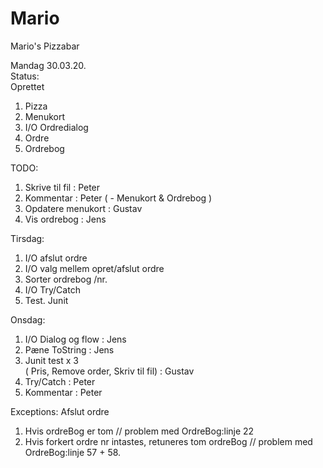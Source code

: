# Mario
Mario's Pizzabar

Mandag 30.03.20.  
Status:  
Oprettet   
1. Pizza
2. Menukort
3. I/O Ordredialog
4. Ordre
5. Ordrebog

TODO:  
1. Skrive til fil : Peter
2. Kommentar : Peter ( - Menukort & Ordrebog )
3. Opdatere menukort : Gustav
4. Vis ordrebog : Jens

Tirsdag:  
1. I/O afslut ordre
2. I/O valg mellem opret/afslut ordre
3. Sorter ordrebog /nr.
4. I/O Try/Catch
5. Test. Junit

Onsdag:  
1. I/O Dialog og flow : Jens  
2. Pæne ToString : Jens  
3. Junit test x 3   
( Pris, Remove order, Skriv til fil) : Gustav
4. Try/Catch : Peter
5. Kommentar : Peter

Exceptions:
Afslut ordre
1. Hvis ordreBog er tom 
// problem med OrdreBog:linje 22
2. Hvis forkert ordre nr intastes, retuneres tom ordreBog
// problem med OrdreBog:linje 57 + 58.


